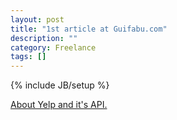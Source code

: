 ```yaml
---
layout: post
title: "1st article at Guifabu.com"
description: ""
category: Freelance
tags: []
---
```

{% include JB/setup %}

[About Yelp and it's API. ](http://www.guifabu.com/?p=1735)


